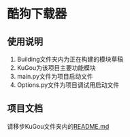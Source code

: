 # 酷狗下载器

## 使用说明

1. Building文件夹内为正在构建的模块草稿
2. KuGou为该项目主要功能模块
3. main.py文件为项目启动文件
4. Options.py文件为项目调试用启动文件

## 项目文档

请移步KuGou文件夹内的[README.md](./KuGou/README.md)
